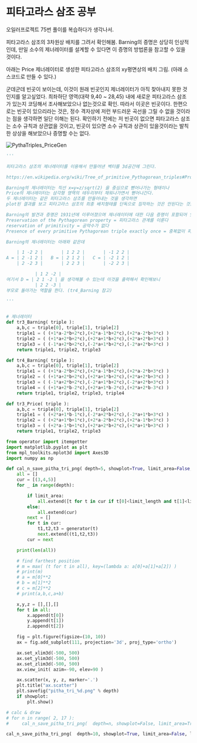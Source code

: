 # 피타고라스 삼조 공부

오일러프로젝트 75번 풀이를 복습하다가 생각나서.

피타고라스 삼조의 3차원상 배치를 그려서 확인해봄.
Barning의 증명은 상당히 인상적인데, 만일 소수의 제너레이터를 설계할 수 있다면 이 증명의 방법론을 참고할 수 있을 것이다.

아래는 Price 제너레이터로 생성한 피타고라스 삼조의 xy평면상의 배치 그림. (아래 소스코드로 만들 수 있다.)

군데군데 빈곳이 보이는데, 이것이 원래 빈곳인지 제너레이터가 아직 찾아내지 못한 것인지를 알고싶었다.
최좌하단 영역(대략 9,40 ~ 28,45) 내에 새로운 피타고라스 삼조가 있는지 코딩해서 조사해보았으나
없는것으로 확인. 따라서 이곳은 빈곳이다.
한편으로는 빈곳이 있으리라는 것은, 정수 격자상에 저런 부드러운 곡선을 그릴 수 없을 것이라는 점을 생각하면 일단 이해는 된다.
확인하기 전에는 저 빈곳이 없으면 피타고라스 삼조는 소수 규칙과 상관없을 것이고, 빈곳이 있으면 소수 규칙과 상관이 있을것이라는
발칙한 상상을 해보았으나 증명할 수는 없다.

![PythaTriples_PriceGen](https://user-images.githubusercontent.com/1716417/70853243-b838c780-1eee-11ea-9c45-f3bcc379f23b.png)

```python
'''

피타고라스 삼조의 제너레이터를 이용해서 만들어낸 벡터를 3d공간에 그린다.

https://en.wikipedia.org/wiki/Tree_of_primitive_Pythagorean_triples#Proofs

Barning의 제너레이터는 직선 x=y=z/sqrt(2) 을 중심으로 뻗어나가는 형태이나
Price의 제너레이터는 삼각형 영역의 테두리부터 채워나가면서 뻗어나간다. 
두 제너레이터는 같은 피타고라스 삼조를 만들어내는 것을 생각하면
plot된 결과를 보고 피타고라스 삼조의 최종 배치형태를 단독으로 짐작하는 것은 안된다는 것을 알 수 있다.

Barning의 발견과 증명은 1931년에 이루어졌으며 제너레이터에 대한 다음 증명이 포함되어 있다.
Preservation of the Pythagorean property = 피타고라스 관계를 이룬다
reservation of primitivity = 공약수가 없다
Presence of every primitive Pythagorean triple exactly once = 중복없이 피타고라스 3조공간을 다 채운다

Barning의 제너레이터는 아래와 같은데

    | 1 -2 2 |       | 1 2 2 |       | -1 2 2 |
A = | 2 -1 2 |   B = | 2 1 2 |   C = | -2 1 2 |
    | 2 -2 3 |       | 2 2 3 |       | -2 2 3 |

           | 1 2 -2 |
여기서 D = | 2 1 -2 | 을 생각해볼 수 있는데 이것을 출력해서 확인해보니
           | 2 2 -3 |
부모로 돌아가는 역할을 한다. (tr4_Barning 참고)

'''


# 제너레이터
def tr3_Barning( triple ):
    a,b,c = triple[0], triple[1], triple[2]
    triple1 = ( (+1*a-2*b+2*c),(+2*a-1*b+2*c),(+2*a-2*b+3*c) )
    triple2 = ( (+1*a+2*b+2*c),(+2*a+1*b+2*c),(+2*a+2*b+3*c) )
    triple3 = ( (-1*a+2*b+2*c),(-2*a+1*b+2*c),(-2*a+2*b+3*c) )
    return triple1, triple2, triple3

def tr4_Barning( triple ):
    a,b,c = triple[0], triple[1], triple[2]
    triple1 = ( (+1*a-2*b+2*c),(+2*a-1*b+2*c),(+2*a-2*b+3*c) )
    triple2 = ( (+1*a+2*b+2*c),(+2*a+1*b+2*c),(+2*a+2*b+3*c) )
    triple3 = ( (-1*a+2*b+2*c),(-2*a+1*b+2*c),(-2*a+2*b+3*c) )
    triple4 = ( (+1*a+2*b-2*c),(+2*a+1*b-2*c),(+2*a+2*b-3*c) )
    return triple1, triple2, triple3, triple4

def tr3_Price( triple ):
    a,b,c = triple[0], triple[1], triple[2]
    triple1 = ( (+2*a+1*b-1*c),(-2*a+2*b+2*c),(-2*a+1*b+3*c) )
    triple2 = ( (+2*a+1*b+1*c),(+2*a-2*b+2*c),(+2*a-1*b+3*c) )
    triple3 = ( (+2*a-1*b+1*c),(+2*a+2*b+2*c),(+2*a+1*b+3*c) )
    return triple1, triple2, triple3

from operator import itemgetter
import matplotlib.pyplot as plt
from mpl_toolkits.mplot3d import Axes3D
import numpy as np 

def cal_n_save_pitha_tri_png( depth=5, showplot=True, limit_area=False, limit_length=2000, generator=tr3_Price ):
    all = []
    cur = [(3,4,5)]
    for _ in range(depth):

        if limit_area:
            all.extend([t for t in cur if t[0]<limit_length and t[1]<limit_length and t[2]<limit_length])
        else:
            all.extend(cur)
        next = []
        for t in cur:
            t1,t2,t3 = generator(t)
            next.extend((t1,t2,t3))
        cur = next

    print(len(all))

    # find farthest position
    # m = max( (t for t in all), key=(lambda a: a[0]+a[1]+a[2]) )
    # print(m)
    # a = m[0]**2
    # b = m[1]**2
    # c = m[2]**2
    # print(a,b,c,a+b)

    x,y,z = [],[],[]
    for t in all:
        x.append(t[0])
        y.append(t[1])
        z.append(t[2])

    fig = plt.figure(figsize=(10, 10))
    ax = fig.add_subplot(111, projection='3d', proj_type='ortho')

    ax.set_xlim3d(-500, 500)
    ax.set_ylim3d(-500, 500)
    ax.set_zlim3d(-500, 500)
    ax.view_init( azim=-90, elev=90 )

    ax.scatter(x, y, z, marker='.')
    plt.title("ax.scatter")
    plt.savefig("pitha_tri_%d.png" % depth)
    if showplot:
        plt.show()

# calc & draw 
# for n in range( 2, 17 ):
#     cal_n_save_pitha_tri_png(  depth=n, showplot=False, limit_area=True, limit_length=1000 )

cal_n_save_pitha_tri_png(  depth=10, showplot=True, limit_area=False, limit_length=1000 )
```
